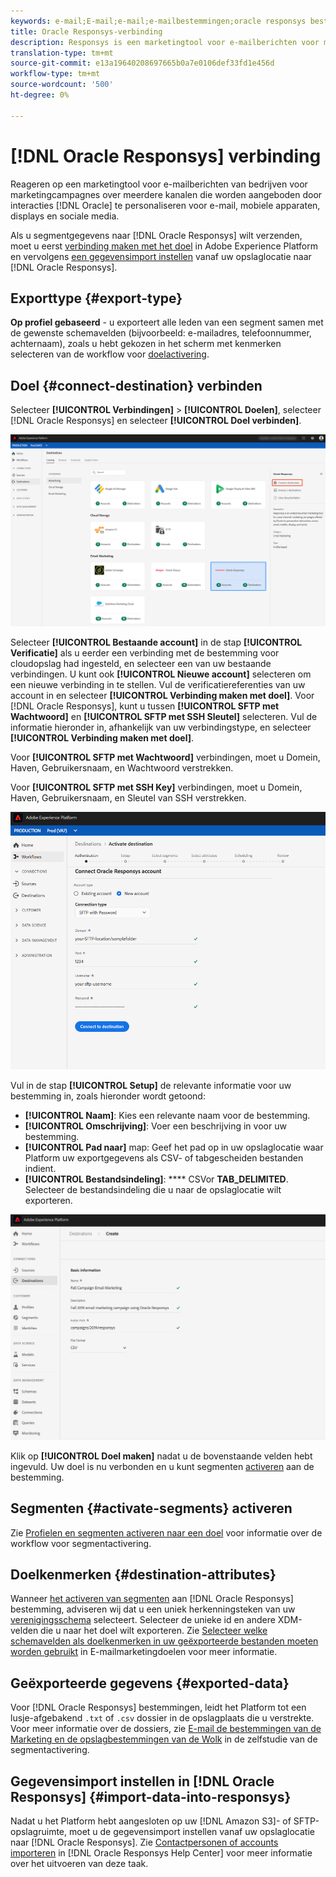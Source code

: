 ```yaml
---
keywords: e-mail;E-mail;e-mail;e-mailbestemmingen;oracle responsys bestemming
title: Oracle Responsys-verbinding
description: Responsys is een marketingtool voor e-mailberichten voor marketingcampagnes over meerdere kanalen die door Oracle worden aangeboden om interacties via e-mail, mobiele apparaten, displays en sociale media aan te passen.
translation-type: tm+mt
source-git-commit: e13a19640208697665b0a7e0106def33fd1e456d
workflow-type: tm+mt
source-wordcount: '500'
ht-degree: 0%

---
```



# [!DNL Oracle Responsys] verbinding

[](https://www.oracle.com/marketingcloud/products/cross-channel-orchestration/) Reageren op een marketingtool voor e-mailberichten van bedrijven voor marketingcampagnes over meerdere kanalen die worden aangeboden door interacties  [!DNL Oracle] te personaliseren voor e-mail, mobiele apparaten, displays en sociale media.

Als u segmentgegevens naar [!DNL Oracle Responsys] wilt verzenden, moet u eerst [verbinding maken met het doel](#connect-destination) in Adobe Experience Platform en vervolgens [een gegevensimport instellen](#import-data-into-responsys) vanaf uw opslaglocatie naar [!DNL Oracle Responsys].

## Exporttype {#export-type}

**Op profiel gebaseerd**  - u exporteert alle leden van een segment samen met de gewenste schemavelden (bijvoorbeeld: e-mailadres, telefoonnummer, achternaam), zoals u hebt gekozen in het scherm met kenmerken selecteren van de workflow voor  [doelactivering](../../ui/activate-destinations.md#select-attributes).

## Doel {#connect-destination} verbinden

Selecteer **[!UICONTROL Verbindingen]** > **[!UICONTROL Doelen]**, selecteer [!DNL Oracle Responsys] en selecteer **[!UICONTROL Doel verbinden]**.

![Verbinden met Responssys](../../assets/catalog/email-marketing/oracle-responsys/catalog.png)

Selecteer **[!UICONTROL Bestaande account]** in de stap **[!UICONTROL Verificatie]** als u eerder een verbinding met de bestemming voor cloudopslag had ingesteld, en selecteer een van uw bestaande verbindingen. U kunt ook **[!UICONTROL Nieuwe account]** selecteren om een nieuwe verbinding in te stellen. Vul de verificatiereferenties van uw account in en selecteer **[!UICONTROL Verbinding maken met doel]**. Voor [!DNL Oracle Responsys], kunt u tussen **[!UICONTROL SFTP met Wachtwoord]** en **[!UICONTROL SFTP met SSH Sleutel]** selecteren. Vul de informatie hieronder in, afhankelijk van uw verbindingstype, en selecteer **[!UICONTROL Verbinding maken met doel]**.

Voor **[!UICONTROL SFTP met Wachtwoord]** verbindingen, moet u Domein, Haven, Gebruikersnaam, en Wachtwoord verstrekken.

Voor **[!UICONTROL SFTP met SSH Key]** verbindingen, moet u Domein, Haven, Gebruikersnaam, en Sleutel van SSH verstrekken.

![Gegevens van Responsys invullen](../../assets/catalog/email-marketing/oracle-responsys/account-info.png)

Vul in de stap **[!UICONTROL Setup]** de relevante informatie voor uw bestemming in, zoals hieronder wordt getoond:
- **[!UICONTROL Naam]**: Kies een relevante naam voor de bestemming.
- **[!UICONTROL Omschrijving]**: Voer een beschrijving in voor uw bestemming.
- **[!UICONTROL Pad naar]** map: Geef het pad op in uw opslaglocatie waar Platform uw exportgegevens als CSV- of tabgescheiden bestanden indient.
- **[!UICONTROL Bestandsindeling]**:  **** CSVor  **TAB_DELIMITED**. Selecteer de bestandsindeling die u naar de opslaglocatie wilt exporteren.

![Basisinformatie van Responsys](../../assets/catalog/email-marketing/oracle-responsys/basic-information.png)

Klik op **[!UICONTROL Doel maken]** nadat u de bovenstaande velden hebt ingevuld. Uw doel is nu verbonden en u kunt segmenten [activeren](../../ui/activate-destinations.md) aan de bestemming.

## Segmenten {#activate-segments} activeren

Zie [Profielen en segmenten activeren naar een doel](../../ui/activate-destinations.md) voor informatie over de workflow voor segmentactivering.

## Doelkenmerken {#destination-attributes}

Wanneer [het activeren van segmenten](../../ui/activate-destinations.md) aan [!DNL Oracle Responsys] bestemming, adviseren wij dat u een uniek herkenningsteken van uw [verenigingsschema](../../../profile/home.md#profile-fragments-and-union-schemas) selecteert. Selecteer de unieke id en andere XDM-velden die u naar het doel wilt exporteren. Zie [Selecteer welke schemavelden als doelkenmerken in uw geëxporteerde bestanden moeten worden gebruikt](./overview.md#destination-attributes) in E-mailmarketingdoelen voor meer informatie.

## Geëxporteerde gegevens {#exported-data}

Voor [!DNL Oracle Responsys] bestemmingen, leidt het Platform tot een lusje-afgebakend `.txt` of `.csv` dossier in de opslagplaats die u verstrekte. Voor meer informatie over de dossiers, zie [E-mail de bestemmingen van de Marketing en de opslagbestemmingen van de Wolk](../../ui/activate-destinations.md#esp-and-cloud-storage) in de zelfstudie van de segmentactivering.

## Gegevensimport instellen in [!DNL Oracle Responsys] {#import-data-into-responsys}

Nadat u het Platform hebt aangesloten op uw [!DNL Amazon S3]- of SFTP-opslagruimte, moet u de gegevensimport instellen vanaf uw opslaglocatie naar [!DNL Oracle Responsys]. Zie [Contactpersonen of accounts importeren](https://docs.oracle.com/cloud/latest/marketingcs_gs/OMCEA/Connect_WizardUpload.htm) in [!DNL Oracle Responsys Help Center] voor meer informatie over het uitvoeren van deze taak.